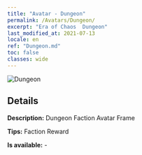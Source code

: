 ```yaml
---
title: "Avatar - Dungeon"
permalink: /Avatars/Dungeon/
excerpt: "Era of Chaos  Dungeon"
last_modified_at: 2021-07-13
locale: en
ref: "Dungeon.md"
toc: false
classes: wide
---
```

 ![Dungeon](/images/a/avatarFrame_45.png)

## Details

 **Description:** Dungeon Faction Avatar Frame 

 **Tips:** Faction Reward 

 **Is available:**  - 

